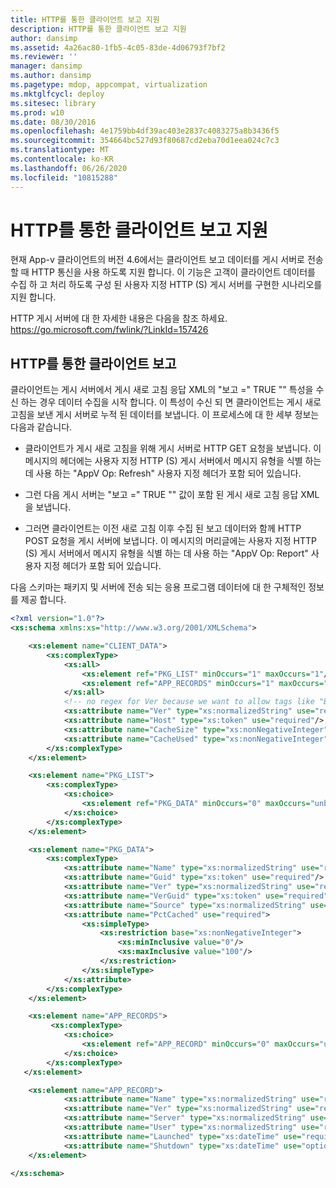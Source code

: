 ```yaml
---
title: HTTP를 통한 클라이언트 보고 지원
description: HTTP를 통한 클라이언트 보고 지원
author: dansimp
ms.assetid: 4a26ac80-1fb5-4c05-83de-4d06793f7bf2
ms.reviewer: ''
manager: dansimp
ms.author: dansimp
ms.pagetype: mdop, appcompat, virtualization
ms.mktglfcycl: deploy
ms.sitesec: library
ms.prod: w10
ms.date: 08/30/2016
ms.openlocfilehash: 4e1759bb4df39ac403e2837c4083275a8b3436f5
ms.sourcegitcommit: 354664bc527d93f80687cd2eba70d1eea024c7c3
ms.translationtype: MT
ms.contentlocale: ko-KR
ms.lasthandoff: 06/26/2020
ms.locfileid: "10815288"
---
```

# HTTP를 통한 클라이언트 보고 지원


현재 App-v 클라이언트의 버전 4.6에서는 클라이언트 보고 데이터를 게시 서버로 전송할 때 HTTP 통신을 사용 하도록 지원 합니다. 이 기능은 고객이 클라이언트 데이터를 수집 하 고 처리 하도록 구성 된 사용자 지정 HTTP (S) 게시 서버를 구현한 시나리오를 지원 합니다.

HTTP 게시 서버에 대 한 자세한 내용은 다음을 참조 하세요. <https://go.microsoft.com/fwlink/?LinkId=157426>

## HTTP를 통한 클라이언트 보고


클라이언트는 게시 서버에서 게시 새로 고침 응답 XML의 "보고 =" TRUE "" 특성을 수신 하는 경우 데이터 수집을 시작 합니다. 이 특성이 수신 되 면 클라이언트는 게시 새로 고침을 보낸 게시 서버로 누적 된 데이터를 보냅니다. 이 프로세스에 대 한 세부 정보는 다음과 같습니다.

-   클라이언트가 게시 새로 고침을 위해 게시 서버로 HTTP GET 요청을 보냅니다. 이 메시지의 헤더에는 사용자 지정 HTTP (S) 게시 서버에서 메시지 유형을 식별 하는 데 사용 하는 "AppV Op: Refresh" 사용자 지정 헤더가 포함 되어 있습니다.

-   그런 다음 게시 서버는 "보고 =" TRUE "" 값이 포함 된 게시 새로 고침 응답 XML을 보냅니다.

-   그러면 클라이언트는 이전 새로 고침 이후 수집 된 보고 데이터와 함께 HTTP POST 요청을 게시 서버에 보냅니다. 이 메시지의 머리글에는 사용자 지정 HTTP (S) 게시 서버에서 메시지 유형을 식별 하는 데 사용 하는 "AppV Op: Report" 사용자 지정 헤더가 포함 되어 있습니다.

다음 스키마는 패키지 및 서버에 전송 되는 응용 프로그램 데이터에 대 한 구체적인 정보를 제공 합니다.

```xml
<?xml version="1.0"?>
<xs:schema xmlns:xs="http://www.w3.org/2001/XMLSchema">

    <xs:element name="CLIENT_DATA">
        <xs:complexType>
            <xs:all>
                <xs:element ref="PKG_LIST" minOccurs="1" maxOccurs="1"/>
                <xs:element ref="APP_RECORDS" minOccurs="1" maxOccurs="1"/>
            </xs:all>
            <!-- no regex for Ver because we want to allow tags like "Beta" -->
            <xs:attribute name="Ver" type="xs:normalizedString" use="required"/>
            <xs:attribute name="Host" type="xs:token" use="required"/>
            <xs:attribute name="CacheSize" type="xs:nonNegativeInteger" use="required"/>
            <xs:attribute name="CacheUsed" type="xs:nonNegativeInteger" use="required"/>
        </xs:complexType>
    </xs:element>

    <xs:element name="PKG_LIST">
        <xs:complexType>
            <xs:choice>
                <xs:element ref="PKG_DATA" minOccurs="0" maxOccurs="unbounded"/>
            </xs:choice>
        </xs:complexType>
    </xs:element>

    <xs:element name="PKG_DATA">
        <xs:complexType>
            <xs:attribute name="Name" type="xs:normalizedString" use="required"/>
            <xs:attribute name="Guid" type="xs:token" use="required"/>
            <xs:attribute name="Ver" type="xs:normalizedString" use="required"/>
            <xs:attribute name="VerGuid" type="xs:token" use="required"/>
            <xs:attribute name="Source" type="xs:normalizedString" use="required"/>
            <xs:attribute name="PctCached" use="required">
                <xs:simpleType>
                    <xs:restriction base="xs:nonNegativeInteger">
                        <xs:minInclusive value="0"/>
                        <xs:maxInclusive value="100"/>
                    </xs:restriction>
                </xs:simpleType>
            </xs:attribute>
        </xs:complexType>
    </xs:element>

    <xs:element name="APP_RECORDS">
         <xs:complexType>
            <xs:choice>
                <xs:element ref="APP_RECORD" minOccurs="0" maxOccurs="unbounded"/>
            </xs:choice>
        </xs:complexType>
   </xs:element>

    <xs:element name="APP_RECORD">
            <xs:attribute name="Name" type="xs:normalizedString" use="required"/>
            <xs:attribute name="Ver" type="xs:normalizedString" use="required"/>
            <xs:attribute name="Server" type="xs:normalizedString" use="required"/>
            <xs:attribute name="User" type="xs:normalizedString" use="required"/>
            <xs:attribute name="Launched" type="xs:dateTime" use="required"/>
            <xs:attribute name="Shutdown" type="xs:dateTime" use="optional"/>
    </xs:element>

</xs:schema>
```

 

 





